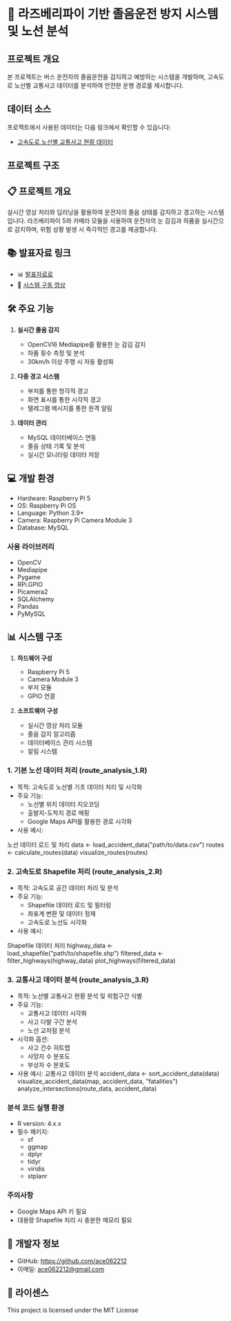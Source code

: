 # 🚗 라즈베리파이 기반 졸음운전 방지 시스템 및 노선 분석

## 프로젝트 개요
본 프로젝트는 버스 운전자의 졸음운전을 감지하고 예방하는 시스템을 개발하며, 고속도로 노선별 교통사고 데이터를 분석하여 안전한 운행 경로를 제시합니다.


## 데이터 소스
프로젝트에서 사용된 데이터는 다음 링크에서 확인할 수 있습니다:
- [고속도로 노선별 교통사고 현황 데이터](https://drive.google.com/drive/folders/1Z_oWJ6AM-Q1QZdBMZnO8jVkCdGuHndzZ?usp=sharing)

## 프로젝트 구조

## 📋 프로젝트 개요
실시간 영상 처리와 딥러닝을 활용하여 운전자의 졸음 상태를 감지하고 경고하는 시스템입니다. 라즈베리파이 5와 카메라 모듈을 사용하여 운전자의 눈 감김과 하품을 실시간으로 감지하며, 위험 상황 발생 시 즉각적인 경고를 제공합니다.

## 📚 발표자료 링크
- 📊 [발표자료료](https://drive.google.com/file/d/1VvYZi_TLRJagFjTqcLyYLVFQfkftC0LB/view?usp=sharing)
- 🎥 [시스템 구동 영상](https://drive.google.com/file/d/1kKJkofs_6sVcjkxZ52kIn9LiBUN8N8G9/view?usp=sharing)

## 🛠 주요 기능
1. **실시간 졸음 감지**
   - OpenCV와 Mediapipe를 활용한 눈 감김 감지
   - 하품 횟수 측정 및 분석
   - 30km/h 이상 주행 시 자동 활성화

2. **다중 경고 시스템**
   - 부저를 통한 청각적 경고
   - 화면 표시를 통한 시각적 경고
   - 텔레그램 메시지를 통한 원격 알림

3. **데이터 관리**
   - MySQL 데이터베이스 연동
   - 졸음 상태 기록 및 분석
   - 실시간 모니터링 데이터 저장

## 💻 개발 환경
- Hardware: Raspberry Pi 5
- OS: Raspberry Pi OS
- Language: Python 3.9+
- Camera: Raspberry Pi Camera Module 3
- Database: MySQL

### 사용 라이브러리
- OpenCV
- Mediapipe
- Pygame
- RPi.GPIO
- Picamera2
- SQLAlchemy
- Pandas
- PyMySQL

## 📊 시스템 구조
1. **하드웨어 구성**
   - Raspberry Pi 5
   - Camera Module 3
   - 부저 모듈
   - GPIO 연결

2. **소프트웨어 구성**
   - 실시간 영상 처리 모듈
   - 졸음 감지 알고리즘
   - 데이터베이스 관리 시스템
   - 알림 시스템

### 1. 기본 노선 데이터 처리 (route_analysis_1.R)
- 목적: 고속도로 노선별 기초 데이터 처리 및 시각화
- 주요 기능:
  - 노선별 위치 데이터 지오코딩
  - 출발지-도착지 경로 매핑
  - Google Maps API를 활용한 경로 시각화
- 사용 예시:

노선 데이터 로드 및 처리
data <- load_accident_data("path/to/data.csv")
routes <- calculate_routes(data)
visualize_routes(routes)


### 2. 고속도로 Shapefile 처리 (route_analysis_2.R)
- 목적: 고속도로 공간 데이터 처리 및 분석
- 주요 기능:
  - Shapefile 데이터 로드 및 필터링
  - 좌표계 변환 및 데이터 정제
  - 고속도로 노선도 시각화
- 사용 예시:

Shapefile 데이터 처리
highway_data <- load_shapefile("path/to/shapefile.shp")
filtered_data <- filter_highways(highway_data)
plot_highways(filtered_data)


### 3. 교통사고 데이터 분석 (route_analysis_3.R)
- 목적: 노선별 교통사고 현황 분석 및 위험구간 식별
- 주요 기능:
  - 교통사고 데이터 시각화
  - 사고 다발 구간 분석
  - 노선 교차점 분석
- 시각화 옵션:
  - 사고 건수 히트맵
  - 사망자 수 분포도
  - 부상자 수 분포도
- 사용 예시:
교통사고 데이터 분석
accident_data <- sort_accident_data(data)
visualize_accident_data(map, accident_data, "fatalities")
analyze_intersections(route_data, accident_data)

### 분석 코드 실행 환경
- R version: 4.x.x
- 필수 패키지:
  - sf
  - ggmap
  - dplyr
  - tidyr
  - viridis
  - stplanr

### 주의사항
- Google Maps API 키 필요
- 대용량 Shapefile 처리 시 충분한 메모리 필요

## 👥 개발자 정보
- GitHub: https://github.com/ace062212
- 이메일: ace062212@gmail.com


## 📜 라이센스
This project is licensed under the MIT License
